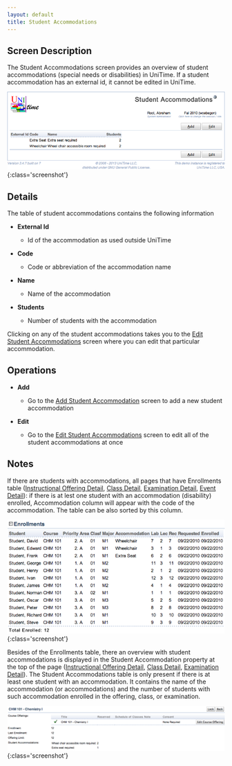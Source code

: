 ```yaml
---
layout: default
title: Student Accommodations
---
```



## Screen Description

The Student Accommodations screen provides an overview of student accommodations (special needs or disabilities) in UniTime. If a student accommodation has an external id, it cannot be edited in UniTime.

![Student Accommodations](images/student-accommodations-1.png){:class='screenshot'}

## Details

The table of student accommodations contains the following information

* **External Id**
	* Id of the accommodation as used outside UniTime

* **Code**
	* Code or abbreviation of the accommodation name

* **Name**
	* Name of the accommodation

* **Students**
	* Number of students with the accommodation

Clicking on any of the student accommodations takes you to the [Edit Student Accommodations](edit-student-accommodations) screen where you can edit that particular accommodation.

## Operations

* **Add**
	* Go to the [Add Student Accommodation](add-student-accommodation) screen to add a new student accommodation

* **Edit**
	* Go to the [Edit Student Accommodations](edit-student-accommodations) screen to edit all of the student accommodations at once

## Notes

If there are students with accommodations, all pages that have Enrollments table ([Instructional Offering Detail](instructional-offering-detail), [Class Detail](class-detail), [Examination Detail](examination-detail), [Event Detail](event-detail)): if there is at lest one student with an accommodation (disability) enrolled, Accommodation column will appear with the code of the accommodation. The table can be also sorted by this column.



![Student Accommodations](images/student-accommodations-2.png){:class='screenshot'}

Besides of the Enrollments table, there an overview with student accommodations is displayed in the Student Accommodation property at the top of the page ([Instructional Offering Detail](instructional-offering-detail), [Class Detail](class-detail), [Examination Detail](examination-detail)). The Student Accommodations table is only present if there is at least one student with an accommodation. It contains the name of the accommodation (or accommodations) and the number of students with such accommodation enrolled in the offering, class, or examination.


![Student Accommodations](images/student-accommodations-3.png){:class='screenshot'}
